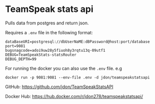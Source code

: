 # TeamSpeak stats api

Pulls data from postgres and return json.

Requires a `.env` file in the following format:

```
dataBaseURI=postgresql://dbUserNaME:dBPassword@host:port/database
port=9081
bugsnagcode=adoi9uw28y5fiuoh8y3rqtu13q-09utf1
DEBUG=TeamSpeakStats-statsRouter
DEBUG_DEPTH=99
```

For running the docker you can also use the `.env` file. e.g

`docker run -p 9081:9081 --env-file .env -d jdon/teamspeakstatsapi`

GitHub: https://github.com/jdon/TeamSpeakStatsAPI

Docker Hub: https://hub.docker.com/r/jdon278/teamspeakstatsapi/
